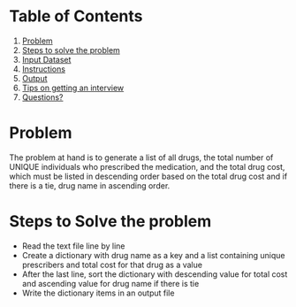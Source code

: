 # Table of Contents
1. [Problem](README.md#problem)
1. [Steps to solve the problem](README.md#steps-to-submit-your-solution)
1. [Input Dataset](README.md#input-dataset)
1. [Instructions](README.md#instructions)
1. [Output](README.md#output)
1. [Tips on getting an interview](README.md#tips-on-getting-an-interview)
1. [Questions?](README.md#questions?)

# Problem

The problem at hand is to generate a list of all drugs, the total number of UNIQUE individuals who prescribed the medication, and the total drug cost, which must be listed in descending order based on the total drug cost and if there is a tie, drug name in ascending order. 

# Steps to Solve the problem
* Read the text file line by line
* Create a dictionary with drug name as a key and a list containing unique prescribers and total cost for that drug as a value 
* After the last line, sort the dictionary with descending value for total cost and ascending value for drug name if there is tie
* Write the dictionary items in an output file
